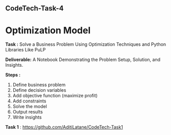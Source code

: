 ## CodeTech-Task-4

# **Optimization Model**

**Task :** Solve a Business Problem Using Optimization Techniques and Python Libraries Like PuLP

**Deliverable:** A Notebook Demonstrating the Problem Setup, Solution, and Insights.

**Steps :**
1) Define business problem
2) Define decision variables
3) Add objective function (maximize profit)
4) Add constraints
5) Solve the model
6) Output results
7) Write insights


**Task 1** :  https://github.com/AditiLatane/CodeTech-Task1
